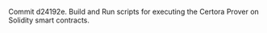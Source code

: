 Commit d24192e.                    Build and Run scripts for executing the Certora Prover on Solidity smart contracts.